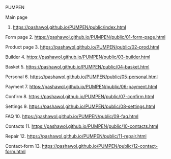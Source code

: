 PUMPEN


Main page
1. https://pashawol.github.io/PUMPEN/public/index.html

Form page
2. https://pashawol.github.io/PUMPEN/public/01-form-page.html

Product page
3. https://pashawol.github.io/PUMPEN/public/02-prod.html

Builder
4. https://pashawol.github.io/PUMPEN/public/03-builder.html

Basket
5. https://pashawol.github.io/PUMPEN/public/04-basket.html

Personal
6. https://pashawol.github.io/PUMPEN/public/05-personal.html

Payment
7. https://pashawol.github.io/PUMPEN/public/06-payment.html

Confirm
8. https://pashawol.github.io/PUMPEN/public/07-confirm.html

Settings
9. https://pashawol.github.io/PUMPEN/public/08-settings.html

FAQ
10. https://pashawol.github.io/PUMPEN/public/09-faq.html

Contacts
11. https://pashawol.github.io/PUMPEN/public/10-contacts.html

Repair
12. https://pashawol.github.io/PUMPEN/public/11-repair.html

Contact-form
13. https://pashawol.github.io/PUMPEN/public/12-contact-form.html

